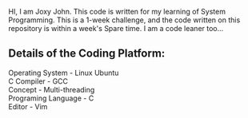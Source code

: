 HI, 
I am Joxy John. This code is written for my learning of System Programming. This is a 1-week challenge, and the code written on this repository is within a week's Spare time. I am a code leaner too...

Details of the Coding Platform:
-------------------------------------
Operating System    - Linux Ubuntu <br>
C Compiler          - GCC <br>
Concept             - Multi-threading <br>
Programing Language - C <br>
Editor              - Vim <br>


